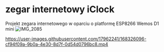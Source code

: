 # zegar internetowy iClock
Projekt zegara internetowego w oparciu o platformę ESP8266 Wemos D1 mini 
![IMG_2085](https://user-images.githubusercontent.com/17962241/168324303-0017baa9-4e82-473a-8cd3-f4a06a7fd927.JPG)


https://user-images.githubusercontent.com/17962241/168326096-cf94f09a-9b0a-4e30-8d7f-0d54d0796bc8.mp4


